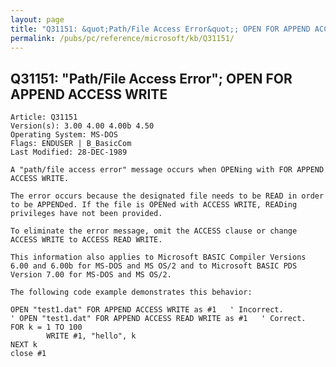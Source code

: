 ```yaml
---
layout: page
title: "Q31151: &quot;Path/File Access Error&quot;; OPEN FOR APPEND ACCESS WRITE"
permalink: /pubs/pc/reference/microsoft/kb/Q31151/
---
```


## Q31151: &quot;Path/File Access Error&quot;; OPEN FOR APPEND ACCESS WRITE

	Article: Q31151
	Version(s): 3.00 4.00 4.00b 4.50
	Operating System: MS-DOS
	Flags: ENDUSER | B_BasicCom
	Last Modified: 28-DEC-1989
	
	A "path/file access error" message occurs when OPENing with FOR APPEND
	ACCESS WRITE.
	
	The error occurs because the designated file needs to be READ in order
	to be APPENDed. If the file is OPENed with ACCESS WRITE, READing
	privileges have not been provided.
	
	To eliminate the error message, omit the ACCESS clause or change
	ACCESS WRITE to ACCESS READ WRITE.
	
	This information also applies to Microsoft BASIC Compiler Versions
	6.00 and 6.00b for MS-DOS and MS OS/2 and to Microsoft BASIC PDS
	Version 7.00 for MS-DOS and MS OS/2.
	
	The following code example demonstrates this behavior:
	
	OPEN "test1.dat" FOR APPEND ACCESS WRITE as #1   ' Incorrect.
	' OPEN "test1.dat" FOR APPEND ACCESS READ WRITE as #1   ' Correct.
	FOR k = 1 TO 100
	        WRITE #1, "hello", k
	NEXT k
	close #1
